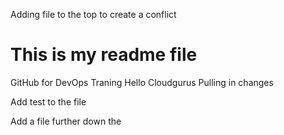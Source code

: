 Adding file to the top to create a conflict 

# This is my readme file
GitHub for DevOps Traning
Hello Cloudgurus
Pulling in changes

Add test to the file




Add a file further down the 
